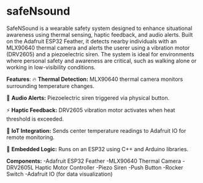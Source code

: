 # safeNsound

SafeNSound is a wearable safety system designed to enhance situational awareness using thermal sensing, haptic feedback, and audio alerts. Built on the Adafruit ESP32 Feather, it detects nearby individuals with an MLX90640 thermal camera and alerts the userer using a vibration motor (DRV2605) and a piezoelectric siren. The system is ideal for environments where personal safety and awareness are critical, such as walking alone or working in low-visibility conditions.

**Features**:
🔥 **Thermal Detection:** MLX90640 thermal camera monitors surrounding temperature changes.

🛑 **Audio Alerts:** Piezoelectric siren triggered via physical button.

⚡ **Haptic Feedback:** DRV2605 vibration motor activates when heat threshold is exceeded.

📡 **IoT Integration:** Sends center temperature readings to Adafruit IO for remote monitoring.

🧠 **Embedded Logic:** Runs on an ESP32 using C++ and Arduino libraries.

**Components:**
-Adafruit ESP32 Feather
-MLX90640 Thermal Camera
-DRV2605L Haptic Motor Controller
-Piezo Siren
-Push Button
-Rocker Switch
-Adafruit IO (for data visualization)
